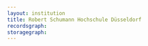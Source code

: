 ```yaml
---
layout: institution
title: Robert Schumann Hochschule Düsseldorf
recordsgraph: 
storagegraph: 
---
```

